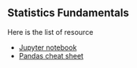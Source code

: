 ## Statistics Fundamentals
Here is the list of resource
* [Jupyter notebook](session2.ipynb)
* [Pandas cheat sheet](Pandas_Cheat_Sheet.pdf)
